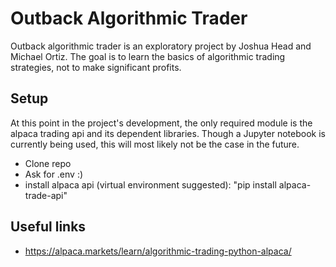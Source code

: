 # Outback Algorithmic Trader

Outback algorithmic trader is an exploratory project by Joshua Head and Michael Ortiz. The goal is to learn the basics of algorithmic trading strategies, not to make significant profits.

## Setup
At this point in the project's development, the only required module is the alpaca trading api and its dependent libraries. Though a Jupyter notebook is currently being used, this will most likely not be the case in the future.

- Clone repo
- Ask for .env :)
- install alpaca api (virtual environment suggested): "pip install alpaca-trade-api"

## Useful links

- https://alpaca.markets/learn/algorithmic-trading-python-alpaca/
